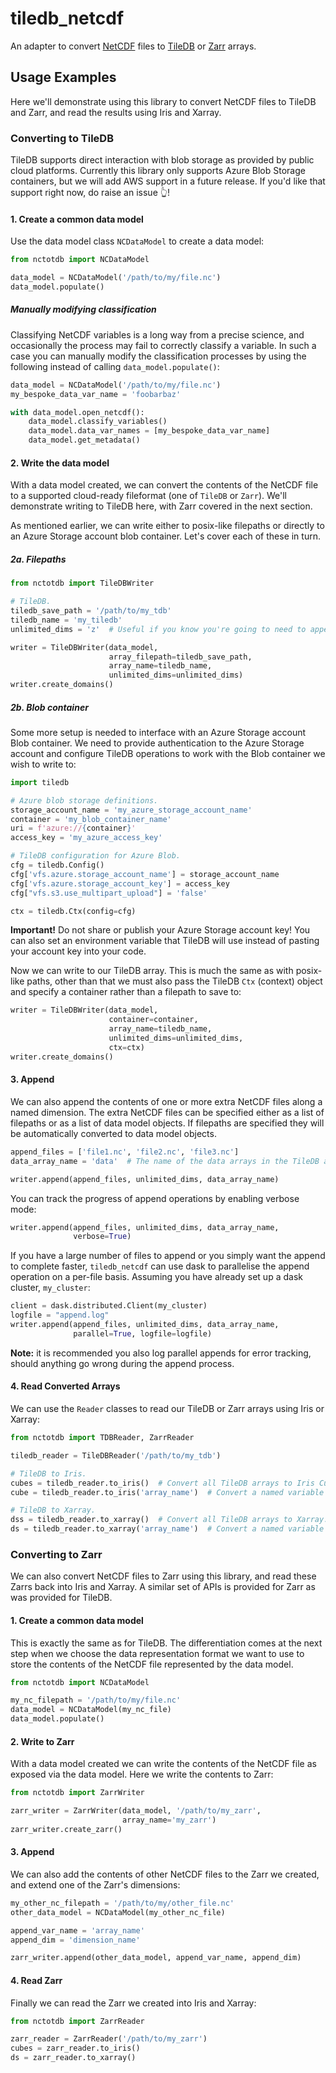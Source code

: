 # tiledb_netcdf
An adapter to convert [NetCDF](https://www.unidata.ucar.edu/software/netcdf/) files to [TileDB](https://tiledb.com/) or [Zarr](https://zarr.readthedocs.io/en/stable/index.html) arrays.

## Usage Examples

Here we'll demonstrate using this library to convert NetCDF files to TileDB and Zarr, and read the results using Iris and Xarray.

### Converting to TileDB

TileDB supports direct interaction with blob storage as provided by public cloud platforms.
Currently this library only supports Azure Blob Storage containers, but we will add AWS support
in a future release. If you'd like that support right now, do raise an issue 👆!

#### 1. Create a common data model

Use the data model class `NCDataModel` to create a data model:

```python
from nctotdb import NCDataModel

data_model = NCDataModel('/path/to/my/file.nc')
data_model.populate()
```

##### Manually modifying classification

Classifying NetCDF variables is a long way from a precise science, and occasionally the
process may fail to correctly classify a variable. In such a case you can manually modify
the classification processes by using the following instead of calling `data_model.populate()`:

```python
data_model = NCDataModel('/path/to/my/file.nc')
my_bespoke_data_var_name = 'foobarbaz'

with data_model.open_netcdf():
    data_model.classify_variables()
    data_model.data_var_names = [my_bespoke_data_var_name]
    data_model.get_metadata()
```

#### 2. Write the data model

With a data model created, we can convert the contents of the NetCDF file to a supported
cloud-ready fileformat (one of `TileDB` or `Zarr`). We'll demonstrate writing to TileDB here,
with Zarr covered in the next section.

As mentioned earlier, we can write either to posix-like filepaths or directly to
an Azure Storage account blob container. Let's cover each of these in turn.

##### 2a. Filepaths

```python
from nctotdb import TileDBWriter

# TileDB.
tiledb_save_path = '/path/to/my_tdb'
tiledb_name = 'my_tiledb'
unlimited_dims = 'z'  # Useful if you know you're going to need to append to the `z` dimension

writer = TileDBWriter(data_model,
                      array_filepath=tiledb_save_path,
                      array_name=tiledb_name,
                      unlimited_dims=unlimited_dims)
writer.create_domains()
```

##### 2b. Blob container

Some more setup is needed to interface with an Azure Storage account Blob container.
We need to provide authentication to the Azure Storage account and configure TileDB operations
to work with the Blob container we wish to write to:

```python
import tiledb

# Azure blob storage definitions.
storage_account_name = 'my_azure_storage_account_name'
container = 'my_blob_container_name'
uri = f'azure://{container}'
access_key = 'my_azure_access_key'

# TileDB configuration for Azure Blob.
cfg = tiledb.Config()
cfg['vfs.azure.storage_account_name'] = storage_account_name
cfg['vfs.azure.storage_account_key'] = access_key
cfg["vfs.s3.use_multipart_upload"] = 'false'

ctx = tiledb.Ctx(config=cfg)
```

**Important!** Do not share or publish your Azure Storage account key! You can also
set an environment variable that TileDB will use instead of pasting your account key
into your code.

Now we can write to our TileDB array. This is much the same as with posix-like
paths, other than that we must also pass the TileDB `Ctx` (context) object and specify
a container rather than a filepath to save to:

```python
writer = TileDBWriter(data_model,
                      container=container,
                      array_name=tiledb_name,
                      unlimited_dims=unlimited_dims,
                      ctx=ctx)
writer.create_domains()
```

#### 3. Append

We can also append the contents of one or more extra NetCDF files along a named dimension.
The extra NetCDF files can be specified either as a list of filepaths or as a list of data model
objects. If filepaths are specified they will be automatically converted to data model objects.

```python
append_files = ['file1.nc', 'file2.nc', 'file3.nc']
data_array_name = 'data'  # The name of the data arrays in the TileDB array, typically `data`.

writer.append(append_files, unlimited_dims, data_array_name)
```

You can track the progress of append operations by enabling verbose mode:

```python
writer.append(append_files, unlimited_dims, data_array_name,
              verbose=True)
```

If you have a large number of files to append or you simply want the append to complete
faster, `tiledb_netcdf` can use dask to parallelise the append operation on a per-file basis.
Assuming you have already set up a dask cluster, `my_cluster`:

```python
client = dask.distributed.Client(my_cluster)
logfile = "append.log"
writer.append(append_files, unlimited_dims, data_array_name,
              parallel=True, logfile=logfile)
```

**Note:** it is recommended you also log parallel appends for error tracking, should
anything go wrong during the append process.

#### 4. Read Converted Arrays

We can use the `Reader` classes to read our TileDB or Zarr arrays using Iris or Xarray:

```python
from nctotdb import TDBReader, ZarrReader

tiledb_reader = TileDBReader('/path/to/my_tdb')

# TileDB to Iris.
cubes = tiledb_reader.to_iris()  # Convert all TileDB arrays to Iris Cubes.
cube = tiledb_reader.to_iris('array_name')  # Convert a named variable to an Iris Cube.

# TileDB to Xarray.
dss = tiledb_reader.to_xarray()  # Convert all TileDB arrays to Xarray.
ds = tiledb_reader.to_xarray('array_name')  # Convert a named variable to an Xarray dataset.
```

### Converting to Zarr

We can also convert NetCDF files to Zarr using this library, and read these Zarrs
back into Iris and Xarray. A similar set of APIs is provided for Zarr as was provided
for TileDB.

#### 1. Create a common data model

This is exactly the same as for TileDB. The differentiation comes at the next step
when we choose the data representation format we want to use to store the contents of
the NetCDF file represented by the data model.

```python
from nctotdb import NCDataModel

my_nc_filepath = '/path/to/my/file.nc'
data_model = NCDataModel(my_nc_file)
data_model.populate()
```

#### 2. Write to Zarr

With a data model created we can write the contents of the NetCDF file as exposed via
the data model. Here we write the contents to Zarr:

```python
from nctotdb import ZarrWriter

zarr_writer = ZarrWriter(data_model, '/path/to/my_zarr',
                         array_name='my_zarr')
zarr_writer.create_zarr()
```

#### 3. Append

We can also add the contents of other NetCDF files to the Zarr we created, and
extend one of the Zarr's dimensions:

```python
my_other_nc_filepath = '/path/to/my/other_file.nc'
other_data_model = NCDataModel(my_other_nc_file)

append_var_name = 'array_name'
append_dim = 'dimension_name'

zarr_writer.append(other_data_model, append_var_name, append_dim)
```

#### 4. Read Zarr

Finally we can read the Zarr we created into Iris and Xarray:

```python
from nctotdb import ZarrReader

zarr_reader = ZarrReader('/path/to/my_zarr')
cubes = zarr_reader.to_iris()
ds = zarr_reader.to_xarray()
```
